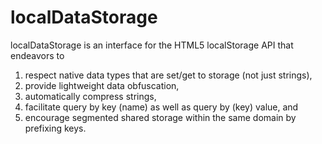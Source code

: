 # localDataStorage
localDataStorage is an interface for the HTML5 localStorage API that endeavors to
1) respect native data types that are set/get to storage (not just strings),
2) provide lightweight data obfuscation,
3) automatically compress strings,
4) facilitate query by key (name) as well as query by (key) value, and 
5) encourage segmented shared storage within the same domain by prefixing keys.
